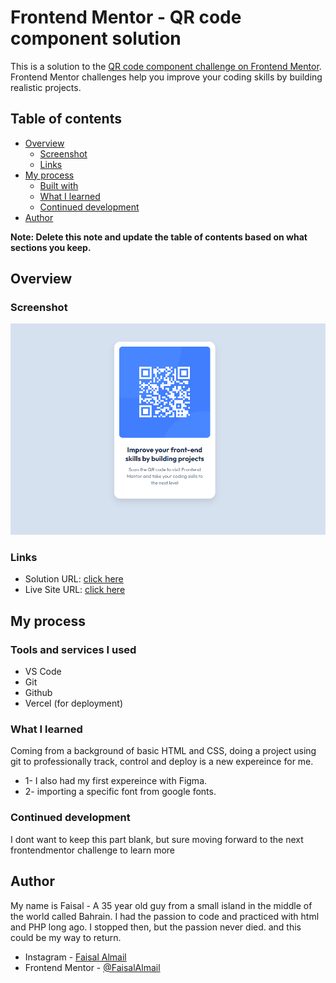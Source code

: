 # Frontend Mentor - QR code component solution

This is a solution to the [QR code component challenge on Frontend Mentor](https://www.frontendmentor.io/challenges/qr-code-component-iux_sIO_H). Frontend Mentor challenges help you improve your coding skills by building realistic projects. 

## Table of contents

- [Overview](#overview)
  - [Screenshot](#screenshot)
  - [Links](#links)
- [My process](#my-process)
  - [Built with](#Tools-and-services-I-used)
  - [What I learned](#what-i-learned)
  - [Continued development](#continued-development)
- [Author](#author)

**Note: Delete this note and update the table of contents based on what sections you keep.**

## Overview

### Screenshot

[](./screenshot.png)
<img src="Screenshot.png">





### Links

- Solution URL: [click here](https://github.com/faisalalmail/qr-code-component)
- Live Site URL: [click here](https://qr-code-component-three-drab.vercel.app/)

## My process

### Tools and services I used

- VS Code
- Git
- Github
- Vercel (for deployment)



### What I learned

Coming from a background of basic HTML and CSS, doing a project using git to professionally track, control and deploy is a new expereince for me.

- 1- I also had my first expereince with Figma.
- 2- importing a specific font from google fonts.



### Continued development

I dont want to keep this part blank, but sure moving forward to the next frontendmentor challenge to learn more


## Author
My name is Faisal - A 35 year old guy from a small island in the middle of the world called Bahrain. I had the passion to code and practiced with html and PHP long ago. I stopped then, but the passion never died. and this could be my way to return.

- Instagram - [Faisal Almail](https://www.instagram.com/faisal.almail)
- Frontend Mentor - [@FaisalAlmail](https://www.frontendmentor.io/profile/faisalalmail)


